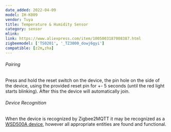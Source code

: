 ```yaml
---
date_added: 2022-04-09
model: IH-K009
vendor: Tuya
title: Temperature & Humidity Sensor
category: sensor
mlink: 
link: https://www.aliexpress.com/item/1005003187008387.html
zigbeemodel: ['TS0201', '_TZ3000_dowj6gyi']
compatible: [z2m,zha]
---
```


###### Pairing
Press and hold the reset switch on the device, the pin hole on the side of the device, using the provided reset pin for +- 5 seconds (until the red light starts blinking).
After this the device will automatically join.

###### Device Recognition
When the device is recognized by Zigbee2MQTT it may be recognized as a [WSD500A device](https://zigbee.blakadder.com/Tuya_WSD500A.html), however all appropriate entities are found and functional.
